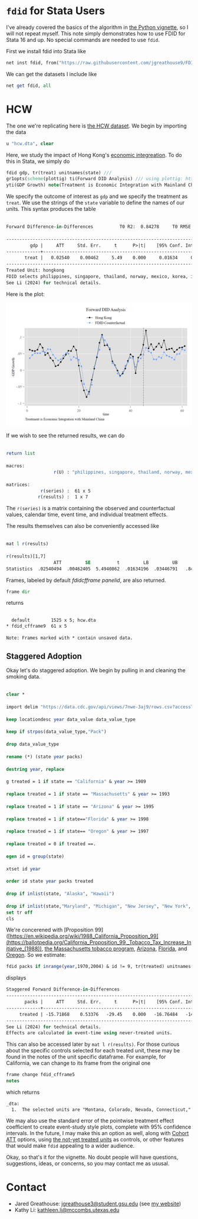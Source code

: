 # ```fdid``` for Stata Users

I've already covered the basics of the algorithm in [the Python vignette](https://github.com/jgreathouse9/FDIDTutorial/blob/main/Vignette.md), so I will not repeat myself. This note simply demonstrates how to use FDID for Stata 16 and up. No special commands are needed to use ```fdid```.

First we install fdid into Stata like

```stata
net inst fdid, from("https://raw.githubusercontent.com/jgreathouse9/FDIDTutorial/main") replace
```

We can get the datasets I include like

```stata
net get fdid, all
```

# HCW

The one we're replicating here is [the HCW dataset](https://doi.org/10.1002/jae.1230). We begin by importing the data

```stata
u "hcw.dta", clear
```

Here, we study the impact of Hong Kong's [economic integreation](https://www.henleyglobal.com/residence-investment/hong-kong/cepa-hong-kong-china). To do this in Stata, we simply do

```stata
fdid gdp, tr(treat) unitnames(state) ///
gr1opts(scheme(plottig) ti(Forward DID Analysis) /// using plottig: https://www.stata.com/meeting/switzerland16/slides/bischof-switzerland16.pdf
yti(GDP Growth) note(Treatment is Economic Integration with Mainland China) legend(order(1 "Hong Kong" 2 "FDID Counterfactual") pos(12)))
```

We specify the outcome of interest as ```gdp``` and we specify the treatment as ```treat```. We use the strings of the ```state``` variable to define the names of our units. This syntax produces the table

```stata

Forward Difference-in-Differences          T0 R2:  0.84278     T0 RMSE:  0.01638

-----------------------------------------------------------------------------
         gdp |     ATT     Std. Err.     t      P>|t|    [95% Conf. Interval]
-------------+---------------------------------------------------------------
       treat |   0.02540    0.00462     5.49    0.000     0.01634     0.03447
-----------------------------------------------------------------------------
Treated Unit: hongkong
FDID selects philippines, singapore, thailand, norway, mexico, korea, indonesia, newzealand, malaysia, as the optimal donors.
See Li (2024) for technical details.
```

Here is the plot:
<p align="center">
  <img src="fithongkong.png" alt="Alt Text">
</p>

If we wish to see the returned results, we can do
```stata

return list

macros:
                  r(U) : "philippines, singapore, thailand, norway, mexico, korea, indonesia, newzealand, malaysia,"

matrices:
             r(series) :  61 x 5
            r(results) :  1 x 7
```
The ```r(series)``` is a matrix containing the observed and counterfactual values, calendar time, event time, and individual treatment effects.

The results themselves can also be conveniently accessed like
```stata

mat l r(results)

r(results)[1,7]
                  ATT         SE          t         LB         UB         R2       RMSE
Statistics  .02540494  .00462405  5.4940862  .01634196  .03446791   .8427835     .01638
```
Frames, labeled by default *fdidcfframe* *panelid*, are also returned.

```stata
frame dir
```
returns

```

  default        1525 x 5; hcw.dta
* fdid_cfframe9  61 x 5

Note: Frames marked with * contain unsaved data.
```
## Staggered Adoption

Okay let's do staggered adoption. We begin by pulling in and cleaning the smoking data.
```stata

clear *

import delim "https://data.cdc.gov/api/views/7nwe-3aj9/rows.csv?accessType=DOWNLOAD&api_foundry=true"

keep locationdesc year data_value data_value_type

keep if strpos(data_value_type,"Pack")

drop data_value_type

rename (*) (state year packs)

destring year, replace

g treated = 1 if state == "California" & year >= 1989

replace treated = 1 if state == "Massachusetts" & year >= 1993

replace treated = 1 if state == "Arizona" & year >= 1995

replace treated = 1 if state=="Florida" & year >= 1998

replace treated = 1 if state== "Oregon" & year >= 1997

replace treated = 0 if treated ==.

egen id = group(state)

xtset id year

order id state year packs treated

drop if inlist(state, "Alaska", "Hawaii")

drop if inlist(state,"Maryland", "Michigan", "New Jersey", "New York", "Washington")
set tr off
cls


```
We're concerened with [Proposition 99]([https://en.wikipedia.org/wiki/1988_California_Proposition_99](https://ballotpedia.org/California_Proposition_99,_Tobacco_Tax_Increase_Initiative_(1988)), [the Massachusetts tobacco program](https://ballotpedia.org/Massachusetts_Question_1,_Excise_Tax_on_Cigarettes_and_Smokeless_Tobacco_Initiative_(1992)), [Arizona](https://ballotpedia.org/Arizona_Proposition_200,_Tobacco_Tax_and_Healthcare_Initiative_(1994)), [Florida]([http://www.cnn.com/US/9805/08/tobacco.implementation/](https://www.swatflorida.com/get-to-know-us/)), and [Oregon](https://ballotpedia.org/Oregon_Measure_44,_Cigarette_and_Tobacco_Tax_Increase_Initiative_(1996)). So we estimate:

```stata
fdid packs if inrange(year,1970,2004) & id != 9, tr(treated) unitnames(state)
```
displays
```stata
Staggered Forward Difference-in-Differences
-----------------------------------------------------------------------------
       packs |     ATT     Std. Err.     t      P>|t|    [95% Conf. Interval]
-------------+---------------------------------------------------------------
     treated | -15.71868    0.53376   -29.45    0.000   -16.76484   -14.67253
-----------------------------------------------------------------------------
See Li (2024) for technical details.
Effects are calculated in event-time using never-treated units.
```
This can also be accessed later by ```mat l r(results)```. For those curious about the specific controls selected for each treated unit, these may be found in the notes of the unit specific dataframe. For example, for California, we can change to its frame from the original one

```stata
frame change fdid_cfframe5
notes
```
which returns
```
_dta:
  1.  The selected units are "Montana, Colorado, Nevada, Connecticut,"
```
We may also use the standard error of the pointwise treatment effect coefficient to create event-study style plots, complete with 95% confidence intervals. In the future, I may make this an option as well, along with [Cohort ATT](https://cran.r-project.org/web/packages/did/vignettes/TWFE.html) options, using [the not-yet treated units](https://bcallaway11.github.io/did/articles/multi-period-did.html) as controls, or other features that would make ```fdid``` appealing to a wider audience.


Okay, so that's it for the vignette. No doubt people will have questions, suggestions, ideas, or concerns, so you may contact me as ususal.

# Contact
- Jared Greathouse: <jgreathouse3@student.gsu.edu> (see [my website](https://jgreathouse9.github.io/))
- Kathy Li: <kathleen.li@mccombs.utexas.edu>
